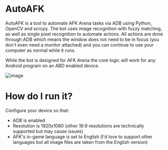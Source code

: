 # AutoAFK
AutoAFK is a tool to automate AFK Arena tasks via ADB using Python, OpenCV and scrcpy. The bot uses image recognition with fuzzy matching, as well as single pixel recognition to automate actions. All actions are done through ADB which means the window does not need to be in focus (you don't even need a monitor attached) and you can continue to use your computer as normal while it runs.

While the bot is designed for AFK Arena the core logic will work for any Android program on an ABD enabled device.

![image](https://github.com/Fortigate/AutoAFK/assets/46250387/ba5608ae-d78f-4345-be6c-f8f7b2867de6)

# How do I run it?
Configure your device so that:
* ADB is enabled
* Resolution is 1920x1080 (other 16:9 resolutions are technically supported but may cause issues)
* AFK's in-game language is set to English (I'd love to support other languages but all image files are taken from the English version)
